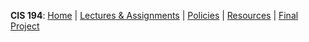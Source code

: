 **CIS 194**: 
[Home](/) |
[Lectures & Assignments](/lectures.html) |
[Policies](/policies.html) |
[Resources](/resources.html) |
[Final Project](/final.html)
